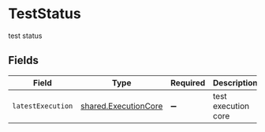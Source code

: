# TestStatus

test status


## Fields

| Field                                                        | Type                                                         | Required                                                     | Description                                                  |
| ------------------------------------------------------------ | ------------------------------------------------------------ | ------------------------------------------------------------ | ------------------------------------------------------------ |
| `latestExecution`                                            | [shared.ExecutionCore](../../models/shared/executioncore.md) | :heavy_minus_sign:                                           | test execution core                                          |